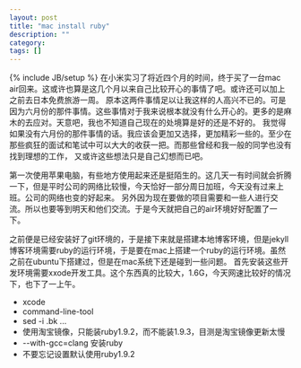 ```yaml
---
layout: post
title: "mac install ruby"
description: ""
category: 
tags: []
---
```

{% include JB/setup %}
在小米实习了将近四个月的时间，终于买了一台mac air回来。这或许也算是这几个月以来自己比较开心的事情了吧。或许还可以加上之前去日本免费旅游一周。
原本这两件事情足以让我这样的人高兴不已的。可是因为六月份的那件事情。这些事情对于我来说根本就没有什么开心的。更多的是麻木的去应对。天意吧，我也不知道自己现在的处境算是好的还是不好的。
我觉得如果没有六月份的那件事情的话。我应该会更加又选择，更加精彩一些的。至少在那些疯狂的面试和笔试中可以大大的收获一把。而那些曾经和我一般的同学也没有找到理想的工作，
又或许这些想法只是自己幻想而已吧。

第一次使用苹果电脑，有些地方使用起来还是挺陌生的。这几天一有时间就会折腾一下，但是平时公司的网络比较慢，今天恰好一部分周日加班，今天没有过来上班。公司的网络也变的好起来。
另外因为现在要做的项目需要和一些人进行交流。所以也要等到明天和他们交流。于是今天就把自己的air环境好好配置了一下。

之前便是已经安装好了git环境的，于是接下来就是搭建本地博客环境，但是jekyll博客环境需要ruby的运行环境，于是要在mac上搭建一个ruby的运行环境。虽然之前在ubuntu下搭建过，但是在mac系统下还是碰到一些问题。
首先安装这些开发环境需要xxode开发工具。这个东西真的比较大，1.6G，今天网速比较好的情况下，也下了一上午。

 + xcode
 + command-line-tool
 + sed -i .bk ...
 + 使用淘宝镜像，只能装ruby1.9.2，而不能装1.9.3，目测是淘宝镜像更新太慢
 + --with-gcc=clang 安装ruby
 + 不要忘记设置默认使用ruby1.9.2
